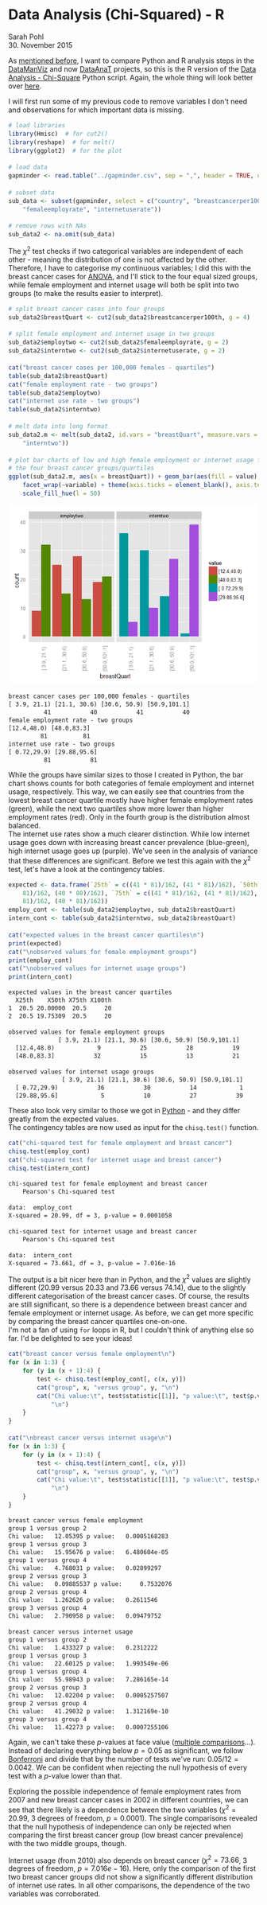 # Data Analysis (Chi-Squared) - R
Sarah Pohl  
30. November 2015  



As [mentioned before](http://lilithelina.tumblr.com/post/128638794919/choice-of-language), I want to compare Python and R analysis steps in the [DataManViz](http://lilithelina.tumblr.com/tagged/DataManViz) and now [DataAnaT](http://lilithelina.tumblr.com/tagged/DataAnaT) projects, so this is the R version of the [Data Analysis - Chi-Square](http://lilithelina.tumblr.com/post/133785457799/data-analysis-chi-square-python) Python script. Again, the whole thing will look better over [here](http://htmlpreview.github.io/?https://github.com/LilithElina/Data-Analysis-and-Interpretation/blob/master/DataAnaT/Week_Two_Chi.html).

I will first run some of my previous code to remove variables I don't need and observations for which important data is missing.


```r
# load libraries
library(Hmisc)  # for cut2()
library(reshape)  # for melt()
library(ggplot2)  # for the plot

# load data
gapminder <- read.table("../gapminder.csv", sep = ",", header = TRUE, quote = "\"")

# subset data
sub_data <- subset(gapminder, select = c("country", "breastcancerper100th", 
    "femaleemployrate", "internetuserate"))

# remove rows with NAs
sub_data2 <- na.omit(sub_data)
```

The $\chi^2$ test checks if two categorical variables are independent of each other - meaning the distribution of one is not affected by the other. Therefore, I have to categorise my continuous variables; I did this with the breast cancer cases for [ANOVA](http://lilithelina.tumblr.com/post/132994745429/data-analysis-anova-r), and I'll stick to the four equal sized groups, while female employment and internet usage will both be split into two groups (to make the results easier to interpret).


```r
# split breast cancer cases into four groups
sub_data2$breastQuart <- cut2(sub_data2$breastcancerper100th, g = 4)

# split female employment and internet usage in two groups
sub_data2$employtwo <- cut2(sub_data2$femaleemployrate, g = 2)
sub_data2$interntwo <- cut2(sub_data2$internetuserate, g = 2)

cat("breast cancer cases per 100,000 females - quartiles")
table(sub_data2$breastQuart)
cat("female employment rate - two groups")
table(sub_data2$employtwo)
cat("internet use rate - two groups")
table(sub_data2$interntwo)

# melt data into long format
sub_data2.m <- melt(sub_data2, id.vars = "breastQuart", measure.vars = c("employtwo", 
    "interntwo"))

# plot bar charts of low and high female employment or internet usage for
# the four breast cancer groups/quartiles
ggplot(sub_data2.m, aes(x = breastQuart)) + geom_bar(aes(fill = value), position = "dodge") + 
    facet_wrap(~variable) + theme(axis.ticks = element_blank(), axis.text.x = element_text(angle = 90)) + 
    scale_fill_hue(l = 50)
```

![](Week_Two_Chi_files/figure-html/Group-1.png) 

```
breast cancer cases per 100,000 females - quartiles
[ 3.9, 21.1) [21.1, 30.6) [30.6, 50.9) [50.9,101.1] 
          41           40           41           40 
female employment rate - two groups
[12.4,48.0) [48.0,83.3] 
         81          81 
internet use rate - two groups
[ 0.72,29.9) [29.88,95.6] 
          81           81 
```

While the groups have similar sizes to those I created in Python, the bar chart shows counts for both categories of female employment and internet usage, respectively. This way, we can easily see that countries from the lowest breast cancer quartile mostly have higher female employment rates (green), while the next two quartiles show more lower than higher employment rates (red). Only in the fourth group is the distribution almost balanced.  
The internet use rates show a much clearer distinction. While low internet usage goes down with increasing breast cancer prevalence (blue-green), high internet usage goes up (purple). We've seen in the analysis of variance that these differences are significant. Before we test this again with the $\chi^2$ test, let's have a look at the contingency tables.


```r
expected <- data.frame(`25th` = c((41 * 81)/162, (41 * 81)/162), `50th` = c((40 * 
    81)/162, (40 * 80)/162), `75th` = c((41 * 81)/162, (41 * 81)/162), `100th` = c((40 * 
    81)/162, (40 * 81)/162))
employ_cont <- table(sub_data2$employtwo, sub_data2$breastQuart)
intern_cont <- table(sub_data2$interntwo, sub_data2$breastQuart)

cat("expected values in the breast cancer quartiles\n")
print(expected)
cat("\nobserved values for female employment groups")
print(employ_cont)
cat("\nobserved values for internet usage groups")
print(intern_cont)
```

```
expected values in the breast cancer quartiles
  X25th    X50th X75th X100th
1  20.5 20.00000  20.5     20
2  20.5 19.75309  20.5     20

observed values for female employment groups             
              [ 3.9, 21.1) [21.1, 30.6) [30.6, 50.9) [50.9,101.1]
  [12.4,48.0)            9           25           28           19
  [48.0,83.3]           32           15           13           21

observed values for internet usage groups              
               [ 3.9, 21.1) [21.1, 30.6) [30.6, 50.9) [50.9,101.1]
  [ 0.72,29.9)           36           30           14            1
  [29.88,95.6]            5           10           27           39
```

These also look very similar to those we got in [Python](http://lilithelina.tumblr.com/post/133785457799/data-analysis-chi-square-python) - and they differ greatly from the expected values.  
The contingency tables are now used as input for the `chisq.test()` function.


```r
cat("chi-squared test for female employment and breast cancer")
chisq.test(employ_cont)
cat("chi-squared test for internet usage and breast cancer")
chisq.test(intern_cont)
```

```
chi-squared test for female employment and breast cancer
	Pearson's Chi-squared test

data:  employ_cont
X-squared = 20.99, df = 3, p-value = 0.0001058

chi-squared test for internet usage and breast cancer
	Pearson's Chi-squared test

data:  intern_cont
X-squared = 73.661, df = 3, p-value = 7.016e-16
```

The output is a bit nicer here than in Python, and the $\chi^2$ values are slightly different (20.99 versus 20.33 and 73.66 versus 74.14), due to the slightly different categorisation of the breast cancer cases. Of course, the results are still significant, so there is a dependence between breast cancer and female employment or internet usage. As before, we can get more specific by comparing the breast cancer quartiles one-on-one.  
I'm not a fan of using `for` loops in R, but I couldn't think of anything else so far. I'd be delighted to see your ideas!


```r
cat("breast cancer versus female employment\n")
for (x in 1:3) {
    for (y in (x + 1):4) {
        test <- chisq.test(employ_cont[, c(x, y)])
        cat("group", x, "versus group", y, "\n")
        cat("Chi value:\t", test$statistic[[1]], "p value:\t", test$p.value, 
            "\n")
    }
}

cat("\nbreast cancer versus internet usage\n")
for (x in 1:3) {
    for (y in (x + 1):4) {
        test <- chisq.test(intern_cont[, c(x, y)])
        cat("group", x, "versus group", y, "\n")
        cat("Chi value:\t", test$statistic[[1]], "p value:\t", test$p.value, 
            "\n")
    }
}
```

```
breast cancer versus female employment
group 1 versus group 2 
Chi value:	 12.05395 p value:	 0.0005168283 
group 1 versus group 3 
Chi value:	 15.95676 p value:	 6.480604e-05 
group 1 versus group 4 
Chi value:	 4.768031 p value:	 0.02899297 
group 2 versus group 3 
Chi value:	 0.09885537 p value:	 0.7532076 
group 2 versus group 4 
Chi value:	 1.262626 p value:	 0.2611546 
group 3 versus group 4 
Chi value:	 2.790958 p value:	 0.09479752 

breast cancer versus internet usage
group 1 versus group 2 
Chi value:	 1.433327 p value:	 0.2312222 
group 1 versus group 3 
Chi value:	 22.60125 p value:	 1.993549e-06 
group 1 versus group 4 
Chi value:	 55.98943 p value:	 7.286165e-14 
group 2 versus group 3 
Chi value:	 12.02204 p value:	 0.0005257507 
group 2 versus group 4 
Chi value:	 41.29032 p value:	 1.312169e-10 
group 3 versus group 4 
Chi value:	 11.42273 p value:	 0.0007255106 
```

Again, we can't take these *p*-values at face value ([multiple comparisons](https://en.wikipedia.org/wiki/Multiple_comparisons_problem)...). Instead of declaring everything below $p=0.05$ as significant, we follow [Bonferroni](https://en.wikipedia.org/wiki/Bonferroni_correction) and divide that by the number of tests we've run: $0.05/12 = 0.0042$. We can be confident when rejecting the null hypothesis of every test with a *p*-value lower than that.

Exploring the possible independence of female employment rates from 2007 and new breast cancer cases in 2002 in different countries, we can see that there likely is a dependence between the two variables ($\chi^2 = 20.99$, 3 degrees of freedom, $p = 0.0001$). The single comparisons revealed that the null hypothesis of independence can only be rejected when comparing the first breast cancer group (low breast cancer prevalence) with the two middle groups, though.

Internet usage (from 2010) also depends on breast cancer ($\chi^2 = 73.66$, 3 degrees of freedom, $p = 7.016e-16$). Here, only the comparison of the first two breast cancer groups did not show a significantly different distribution of internet use rates. In all other comparisons, the dependence of the two variables was corroborated.
